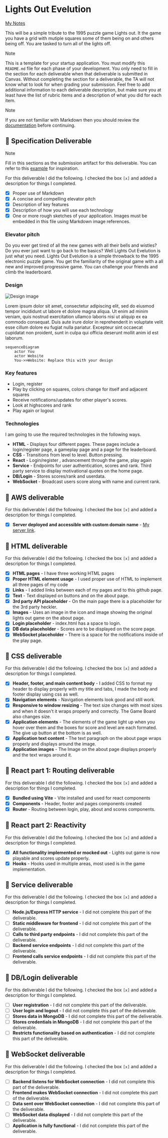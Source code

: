 # Lights Out Evelution

[My Notes](notes.md)

This will be a simple tribute to the 1995 puzzle game Lights out. It the game you have a grid with mutiple squares some of them being on and others being off. You are tasked to turn all of the lights off.

> [!NOTE]
> This is a template for your startup application. You must modify this `README.md` file for each phase of your development. You only need to fill in the section for each deliverable when that deliverable is submitted in Canvas. Without completing the section for a deliverable, the TA will not know what to look for when grading your submission. Feel free to add additional information to each deliverable description, but make sure you at least have the list of rubric items and a description of what you did for each item.

> [!NOTE]
> If you are not familiar with Markdown then you should review the [documentation](https://docs.github.com/en/get-started/writing-on-github/getting-started-with-writing-and-formatting-on-github/basic-writing-and-formatting-syntax) before continuing.

## 🚀 Specification Deliverable

> [!NOTE]
> Fill in this sections as the submission artifact for this deliverable. You can refer to this [example](https://github.com/webprogramming260/startup-example/blob/main/README.md) for inspiration.

For this deliverable I did the following. I checked the box `[x]` and added a description for things I completed.

- [x] Proper use of Markdown
- [x] A concise and compelling elevator pitch
- [x] Description of key features
- [x] Description of how you will use each technology
- [x] One or more rough sketches of your application. Images must be embedded in this file using Markdown image references.

### Elevator pitch

Do you ever get tired of all the new games with all their bells and wistles? Do you ever just want to go back to the basics? Well Lights Out Evelution is just what you need. Lights Out Evelution is a simple throwback to the 1995 electronic puzzle game. You get the familiarity of the original game with a all new and improved progressive game. You can challenge your friends and climb the leaderboard.

### Design

![Design image](designDiagram.png)

Lorem ipsum dolor sit amet, consectetur adipiscing elit, sed do eiusmod tempor incididunt ut labore et dolore magna aliqua. Ut enim ad minim veniam, quis nostrud exercitation ullamco laboris nisi ut aliquip ex ea commodo consequat. Duis aute irure dolor in reprehenderit in voluptate velit esse cillum dolore eu fugiat nulla pariatur. Excepteur sint occaecat cupidatat non proident, sunt in culpa qui officia deserunt mollit anim id est laborum.

```mermaid
sequenceDiagram
    actor You
    actor Website
    You->>Website: Replace this with your design
```

### Key features

- Login, register
- Play by clicking on squares, colors change for itself and adjacent squares
- Receive notifications/updates for other player's scores.
- Look at highscores and rank
- Play again or logout

### Technologies

I am going to use the required technologies in the following ways.

- **HTML** - Displays four different pages. These pages include a login/register page, a gameplay page and a page for the leaderboard.
- **CSS** - Transitions from level to level. Button pressing.
- **React** - Login/register , advancement through the game, play again
- **Service** - Endpoints for user authentication, scores and rank. Third party service to display motivational quotes on the home page.
- **DB/Login** - Stores scores/rank and userdata.
- **WebSocket** - Broadcast users score along with name and current rank.

## 🚀 AWS deliverable

For this deliverable I did the following. I checked the box `[x]` and added a description for things I completed.

- [x] **Server deployed and accessible with custom domain name** - [My server link](https://yourdomainnamehere.click).

## 🚀 HTML deliverable

For this deliverable I did the following. I checked the box `[x]` and added a description for things I completed.

- [x] **HTML pages** - I have three working HTML pages
- [x] **Proper HTML element usage** - I used proper use of HTML to implement all three pages of my code
- [x] **Links** - I added links between each of my pages and to this github page.
- [x] **Text** - Text displayed on buttons and on the about page.
- [x] **3rd party API placeholder** - On the main page there is a placeholder for the 3rd party heckler.
- [x] **Images** - Uses an image in the icon and image showing the original lights out game on the about page.
- [x] **Login placeholder** - index.html has a space to login.
- [x] **DB data placeholder** - Scores are to be displayed on the score page.
- [x] **WebSocket placeholder** - There is a space for the notifications inside of the play page.

## 🚀 CSS deliverable

For this deliverable I did the following. I checked the box `[x]` and added a description for things I completed.

- [x] **Header, footer, and main content body** - I added CSS to format my header to display properly with my title and tabs, I made the body and footer display using css as well.
- [x] **Navigation elements** - Navigation elements look good and still work.
- [x] **Responsive to window resizing** - The text size changes with most sizes and when it doesn't it wraps properly and correctly. The Game Board also changes size.
- [x] **Application elements** - The elements of the game light up when you hover over them and the boxes for score and level are each formated. The give up button at the bottom is as well.
- [x] **Application text content** - The text paragraph on the about page wraps properly and displays around the image.
- [x] **Application images** - The Image on the about page displays properly and the text wraps around it.

## 🚀 React part 1: Routing deliverable

For this deliverable I did the following. I checked the box `[x]` and added a description for things I completed.

- [x] **Bundled using Vite** - Vite installed and used for react components
- [x] **Components** - Header, footer and pages components created
- [x] **Router** - Routing between login, play, about and scores components.

## 🚀 React part 2: Reactivity

For this deliverable I did the following. I checked the box `[x]` and added a description for things I completed.

- [x] **All functionality implemented or mocked out** - Lights out game is now playable and scores update properly.
- [x] **Hooks** - Hooks used in multiple areas, most used is in the game implementation.

## 🚀 Service deliverable

For this deliverable I did the following. I checked the box `[x]` and added a description for things I completed.

- [ ] **Node.js/Express HTTP service** - I did not complete this part of the deliverable.
- [ ] **Static middleware for frontend** - I did not complete this part of the deliverable.
- [ ] **Calls to third party endpoints** - I did not complete this part of the deliverable.
- [ ] **Backend service endpoints** - I did not complete this part of the deliverable.
- [ ] **Frontend calls service endpoints** - I did not complete this part of the deliverable.

## 🚀 DB/Login deliverable

For this deliverable I did the following. I checked the box `[x]` and added a description for things I completed.

- [ ] **User registration** - I did not complete this part of the deliverable.
- [ ] **User login and logout** - I did not complete this part of the deliverable.
- [ ] **Stores data in MongoDB** - I did not complete this part of the deliverable.
- [ ] **Stores credentials in MongoDB** - I did not complete this part of the deliverable.
- [ ] **Restricts functionality based on authentication** - I did not complete this part of the deliverable.

## 🚀 WebSocket deliverable

For this deliverable I did the following. I checked the box `[x]` and added a description for things I completed.

- [ ] **Backend listens for WebSocket connection** - I did not complete this part of the deliverable.
- [ ] **Frontend makes WebSocket connection** - I did not complete this part of the deliverable.
- [ ] **Data sent over WebSocket connection** - I did not complete this part of the deliverable.
- [ ] **WebSocket data displayed** - I did not complete this part of the deliverable.
- [ ] **Application is fully functional** - I did not complete this part of the deliverable.

